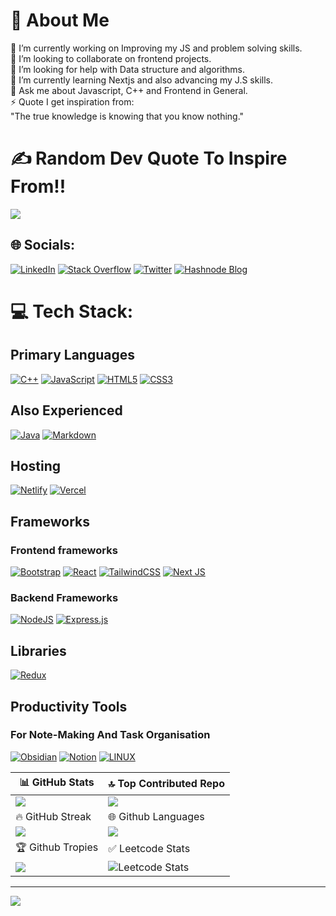 # 💫 About Me
🔭 I’m currently working on Improving my JS and problem solving skills.<br>
👯 I’m looking to collaborate on frontend projects.<br>
🤝 I’m looking for help with Data structure and algorithms.<br>
🌱 I’m currently learning Nextjs and also advancing my J.S skills.<br>
💬 Ask me about Javascript, C++ and Frontend in General.<br>
⚡ Quote I get inspiration from:<br>     "The true knowledge is knowing that you know nothing."


# ✍️ Random Dev Quote To Inspire From!!
![](https://quotes-github-readme.vercel.app/api?type=horizontal&theme=tokyonight)

## 🌐 Socials:
[![LinkedIn](https://img.shields.io/badge/LinkedIn-%230077B5.svg?logo=linkedin&logoColor=white)](https://linkedin.com/in/prakhargarg23) 
[![Stack Overflow](https://img.shields.io/badge/-Stackoverflow-FE7A16?logo=stack-overflow&logoColor=white)](https://stackoverflow.com/users/15645824/prakhar-garg) [![Twitter](https://img.shields.io/badge/Twitter-%231DA1F2.svg?logo=Twitter&logoColor=white)](https://twitter.com/prakhargarg23) 
[![Hashnode Blog](https://img.shields.io/badge/Hashnode-2962FF?style=for-the-badge&logo=hashnode&logoColor=white)](https://prakharblogs.hashnode.dev/)

# 💻 Tech Stack:
## Primary Languages
[![C++](https://img.shields.io/badge/c++-%2300599C.svg?style=for-the-badge&logo=c%2B%2B&logoColor=white)](https://en.cppreference.com/w/) 
[![JavaScript](https://img.shields.io/badge/javascript-%23323330.svg?style=for-the-badge&logo=javascript&logoColor=%23F7DF1E)](https://javascript.info/) 
[![HTML5](https://img.shields.io/badge/html5-%23E34F26.svg?style=for-the-badge&logo=html5&logoColor=white)](https://internetingishard.netlify.app/html-and-css/basic-web-pages/index.html)
[![CSS3](https://img.shields.io/badge/css3-%231572B6.svg?style=for-the-badge&logo=css3&logoColor=white)](https://internetingishard.netlify.app/html-and-css/basic-web-pages/index.html)
## Also Experienced 
[![Java](https://img.shields.io/badge/java-%23ED8B00.svg?style=for-the-badge&logo=java&logoColor=white)](https://dev.java/learn/)
[![Markdown](https://img.shields.io/badge/markdown-%23000000.svg?style=for-the-badge&logo=markdown&logoColor=white)](https://www.markdownguide.org/)

## Hosting 
[![Netlify](https://img.shields.io/badge/netlify-%23000000.svg?style=for-the-badge&logo=netlify&logoColor=#00C7B7)](https://www.netlify.com/) 
[![Vercel](https://img.shields.io/badge/vercel-%23000000.svg?style=for-the-badge&logo=vercel&logoColor=white)](https://vercel.com/)

## Frameworks

### Frontend frameworks
[![Bootstrap](https://img.shields.io/badge/bootstrap-%23563D7C.svg?style=for-the-badge&logo=bootstrap&logoColor=white)](https://getbootstrap.com/) 
[![React](https://img.shields.io/badge/react-%2320232a.svg?style=for-the-badge&logo=react&logoColor=%2361DAFB)](https://react.dev/)
[![TailwindCSS](https://img.shields.io/badge/tailwindcss-%2338B2AC.svg?style=for-the-badge&logo=tailwind-css&logoColor=white)](https://tailwindcss.com)
[![Next JS](https://img.shields.io/badge/Next-black?style=for-the-badge&logo=next.js&logoColor=white)](https://nextjs.org/) 

### Backend Frameworks
[![NodeJS](https://img.shields.io/badge/node.js-6DA55F?style=for-the-badge&logo=node.js&logoColor=white)](https://nodejs.dev/en/learn/)
[![Express.js](https://img.shields.io/badge/express.js-%23404d59.svg?style=for-the-badge&logo=express&logoColor=%2361DAFB)](https://expressjs.com) 

## Libraries
[![Redux](https://img.shields.io/badge/redux-%23593d88.svg?style=for-the-badge&logo=redux&logoColor=white)](https://redux.js.org/)

## Productivity Tools
### For Note-Making And Task Organisation
[![Obsidian](https://img.shields.io/badge/Obsidian-483699?style=for-the-badge&logo=Obsidian&logoColor=white)](https://obsidian.md/)
[![Notion](https://img.shields.io/badge/Notion-%23000000.svg?style=for-the-badge&logo=notion&logoColor=white)](https://www.notion.so)
[![LINUX](https://img.shields.io/badge/Linux-FCC624?style=for-the-badge&logo=linux&logoColor=black)](https://linuxjourney.com/)

| 📊 GitHub Stats | 🔝 Top Contributed Repo  |
| ----------------|  ----------------------- |
|![](https://github-readme-stats.vercel.app/api?username=Prakhargarg-2010196&theme=highcontrast&hide_border=false&include_all_commits=true&count_private=true) | ![](https://github-contributor-stats.vercel.app/api?username=Prakhargarg-2010196&limit=5&theme=dark&combine_all_yearly_contributions=true) |
| 🔥 GitHub Streak | 🌐 Github Languages |
|![](https://github-readme-streak-stats.herokuapp.com/?user=Prakhargarg-2010196&theme=highcontrast&hide_border=false)|![](https://github-readme-stats.vercel.app/api/top-langs/?username=Prakhargarg-2010196&theme=highcontrast&hide_border=false&include_all_commits=true&count_private=true&layout=compact)|
|  🏆 Github Tropies |  ✅ Leetcode Stats|
|  ![](https://github-profile-trophy.vercel.app/?username=Prakhargarg-2010196&theme=buddhism&no-frame=true&no-bg=true&margin-w=4) |![Leetcode Stats](https://leetcard.jacoblin.cool/prakhar-garg?ext=heatmap&theme=unicorn,dark)  |

---


[![](https://visitcount.itsvg.in/api?id=Prakhargarg-2010196&icon=2&color=3)](https://visitcount.itsvg.in)
